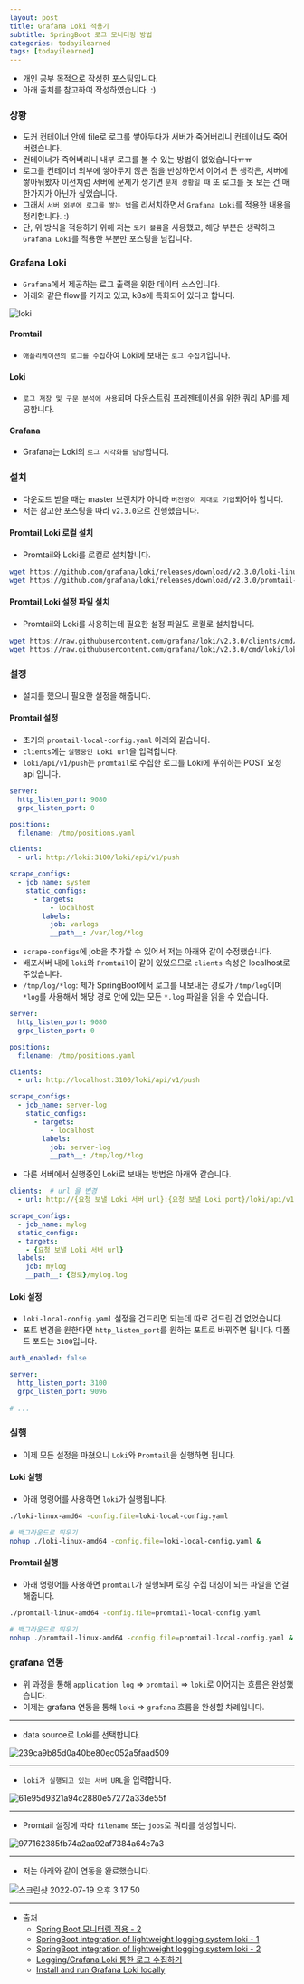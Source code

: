 ```yaml
---
layout: post
title: Grafana Loki 적용기
subtitle: SpringBoot 로그 모니터링 방법
categories: todayilearned
tags: [todayilearned]
---
```


- 개인 공부 목적으로 작성한 포스팅입니다.
- 아래 출처를 참고하여 작성하였습니다. :)

### 상황

- 도커 컨테이너 안에 file로 로그를 쌓아두다가 서버가 죽어버리니 컨테이너도 죽어버렸습니다.
- 컨테이너가 죽어버리니 내부 로그를 볼 수 있는 방법이 없었습니다ㅠㅠ
- 로그를 컨테이너 외부에 쌓아두지 않은 점을 반성하면서 이어서 든 생각은, 서버에 쌓아둬봤자 이전처럼 서버에 문제가 생기면 `문제 상황일 때` 또 로그를 못 보는 건 매한가지가 아닌가 싶었습니다.
- 그래서 `서버 외부에 로그를 쌓는 법`을 리서치하면서 `Grafana Loki`를 적용한 내용을 정리합니다. :)
- 단, 위 방식을 적용하기 위해 저는 `도커 볼륨`을 사용했고, 해당 부분은 생략하고 `Grafana Loki`를 적용한 부분만 포스팅을 남깁니다.

### Grafana Loki

- `Grafana`에서 제공하는 로그 출력을 위한 데이터 소스입니다.
- 아래와 같은 flow를 가지고 있고, k8s에 특화되어 있다고 합니다.

![loki](https://user-images.githubusercontent.com/75410527/179705933-265db594-a60d-4184-92bb-df56870af22e.png)


#### Promtail

- `애플리케이션의 로그를 수집`하여 Loki에 보내는 `로그 수집기`입니다.

#### Loki

- `로그 저장 및 구문 분석에 사용`되며 다운스트림 프레젠테이션을 위한 쿼리 API를 제공합니다.

#### Grafana

- Grafana는 Loki의 `로그 시각화를 담당`합니다.

### 설치

- 다운로드 받을 때는 master 브랜치가 아니라 `버전명이 제대로 기입`되어야 합니다.
- 저는 참고한 포스팅을 따라 `v2.3.0`으로 진행했습니다.

#### Promtail,Loki 로컬 설치

- Promtail와 Loki를 로컬로 설치합니다.

```bash
wget https://github.com/grafana/loki/releases/download/v2.3.0/loki-linux-amd64.zip
wget https://github.com/grafana/loki/releases/download/v2.3.0/promtail-linux-amd64.zip
```

#### Promtail,Loki 설정 파일 설치

- Promtail와 Loki를 사용하는데 필요한 설정 파일도 로컬로 설치합니다.

```bash
wget https://raw.githubusercontent.com/grafana/loki/v2.3.0/clients/cmd/promtail/promtail-local-config.yaml
wget https://raw.githubusercontent.com/grafana/loki/v2.3.0/cmd/loki/loki-local-config.yaml
```

### 설정

- 설치를 했으니 필요한 설정을 해줍니다.

#### Promtail 설정

- 초기의 `promtail-local-config.yaml` 아래와 같습니다.
- `clients`에는 `실행중인 Loki url`을 입력합니다.
- `loki/api/v1/push`는 `promtail`로 수집한 로그를 Loki에 푸쉬하는 POST 요청 api 입니다.

```yml
server:
  http_listen_port: 9080
  grpc_listen_port: 0

positions:
  filename: /tmp/positions.yaml

clients:
  - url: http://loki:3100/loki/api/v1/push

scrape_configs:
  - job_name: system
    static_configs:
      - targets:
          - localhost
        labels:
          job: varlogs
          __path__: /var/log/*log
```

- `scrape-configs`에 job을 추가할 수 있어서 저는 아래와 같이 수정했습니다.
- 배포서버 내에 `loki`와 `Promtail`이 같이 있었으므로 `clients` 속성은 localhost로 주었습니다.
- `/tmp/log/*log`: 제가 SpringBoot에서 로그를 내보내는 경로가 `/tmp/log`이며 `*log`를 사용해서 해당 경로 안에 있는 모든 `*.log` 파일을 읽을 수 있습니다.

```yaml
server:
  http_listen_port: 9080
  grpc_listen_port: 0

positions:
  filename: /tmp/positions.yaml

clients:
  - url: http://localhost:3100/loki/api/v1/push

scrape_configs:
  - job_name: server-log
    static_configs:
      - targets:
          - localhost
        labels:
          job: server-log
          __path__: /tmp/log/*log
```

- 다른 서버에서 실행중인 Loki로 보내는 방법은 아래와 같습니다.

```yaml
clients:  # url 을 변경
  - url: http://{요청 보낼 Loki 서버 url}:{요청 보낼 Loki port}/loki/api/v1/push

scrape_configs:
  - job_name: mylog
  static_configs:
  - targets:
    - {요청 보낼 Loki 서버 url}
  labels:
    job: mylog
    __path__: {경로}/mylog.log
```

#### Loki 설정

- `loki-local-config.yaml` 설정을 건드리면 되는데 따로 건드린 건 없었습니다.
- 포트 변경을 원한다면 `http_listen_port`를 원하는 포트로 바꿔주면 됩니다. 디폴트 포트는 `3100`입니다.

```yaml
auth_enabled: false

server:
  http_listen_port: 3100
  grpc_listen_port: 9096
  
# ...
```

### 실행

- 이제 모든 설정을 마쳤으니 `Loki`와 `Promtail`을 실행하면 됩니다.

#### Loki 실행

- 아래 명령어를 사용하면 `loki`가 실행됩니다.

```bash
./loki-linux-amd64 -config.file=loki-local-config.yaml
```

```bash
# 백그라운드로 띄우기
nohup ./loki-linux-amd64 -config.file=loki-local-config.yaml &
```

#### Promtail 실행

- 아래 명령어를 사용하면 `promtail`가 실행되며 로깅 수집 대상이 되는 파일을 연결해줍니다.

```bash
./promtail-linux-amd64 -config.file=promtail-local-config.yaml
```

```bash
# 백그라운드로 띄우기
nohup ./promtail-linux-amd64 -config.file=promtail-local-config.yaml &
```

### grafana 연동

- 위 과정을 통해 `application log` => `promtail` => `loki`로 이어지는 흐름은 완성했습니다.
- 이제는 grafana 연동을 통해 `loki` => `grafana` 흐름을 완성할 차례입니다.

---

- data source로 Loki를 선택합니다.

![239ca9b85d0a40be80ec052a5faad509](https://user-images.githubusercontent.com/75410527/179706926-0deb84ff-40af-4d26-bf7c-9cf9577a099d.png)

---

- `loki가 실행되고 있는 서버 URL`을 입력합니다.

![61e95d9321a94c2880e57272a33de55f](https://user-images.githubusercontent.com/75410527/179707031-9ef7edbc-e084-4300-bfed-d13651f1b2e2.png)

---

- Promtail 설정에 따라 `filename` 또는 `jobs`로 쿼리를 생성합니다.

![977162385fb74a2aa92af7384a64e7a3](https://user-images.githubusercontent.com/75410527/179707338-4c733a49-c5c6-4ee7-a292-4e4570e51d72.png)

---

- 저는 아래와 같이 연동을 완료했습니다.

![스크린샷 2022-07-19 오후 3 17 50](https://user-images.githubusercontent.com/75410527/179707620-8d11634d-2887-48dd-9904-b0b584f5fd6d.png)

---

- 출처
  - [Spring Boot 모니터링 적용 - 2](https://jujeol-jujeol.github.io/2021/10/28/Spring-Boot-%EB%AA%A8%EB%8B%88%ED%84%B0%EB%A7%81-%EC%A0%81%EC%9A%A9-2)
  - [SpringBoot integration of lightweight logging system loki - 1](https://www.springcloud.io/post/2022-02/springboot-loki-1/#gsc.tab=0)
  - [SpringBoot integration of lightweight logging system loki - 2](https://www.springcloud.io/post/2022-02/springboot-loki-2/#gsc.tab=0)
  - [Logging/Grafana Loki 통한 로그 수집하기](https://medium.com/@dudwls96/logging-grafana-loki-%ED%86%B5%ED%95%9C-%EB%A1%9C%EA%B7%B8-%EC%88%98%EC%A7%91%ED%95%98%EA%B8%B0-d57ba1b75ab3)
  - [Install and run Grafana Loki locally](https://grafana.com/docs/loki/latest/installation/local/)
